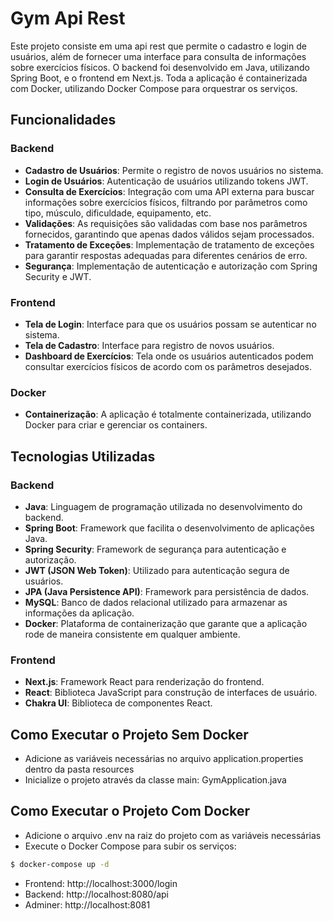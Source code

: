 # Gym Api Rest

Este projeto consiste em uma api rest que permite o cadastro e login de usuários, além de fornecer uma interface para consulta de informações sobre exercícios físicos. O backend foi desenvolvido em Java, utilizando Spring Boot, e o frontend em Next.js. Toda a aplicação é containerizada com Docker, utilizando Docker Compose para orquestrar os serviços.

## Funcionalidades

### Backend
- **Cadastro de Usuários**: Permite o registro de novos usuários no sistema.
- **Login de Usuários**: Autenticação de usuários utilizando tokens JWT.
- **Consulta de Exercícios**: Integração com uma API externa para buscar informações sobre exercícios físicos, filtrando por parâmetros como tipo, músculo, dificuldade, equipamento, etc.
- **Validações**: As requisições são validadas com base nos parâmetros fornecidos, garantindo que apenas dados válidos sejam processados.
- **Tratamento de Exceções**: Implementação de tratamento de exceções para garantir respostas adequadas para diferentes cenários de erro.
- **Segurança**: Implementação de autenticação e autorização com Spring Security e JWT.

### Frontend
- **Tela de Login**: Interface para que os usuários possam se autenticar no sistema.
- **Tela de Cadastro**: Interface para registro de novos usuários.
- **Dashboard de Exercícios**: Tela onde os usuários autenticados podem consultar exercícios físicos de acordo com os parâmetros desejados.

### Docker
- **Containerização**: A aplicação é totalmente containerizada, utilizando Docker para criar e gerenciar os containers.

## Tecnologias Utilizadas

### Backend
- **Java**: Linguagem de programação utilizada no desenvolvimento do backend.
- **Spring Boot**: Framework que facilita o desenvolvimento de aplicações Java.
- **Spring Security**: Framework de segurança para autenticação e autorização.
- **JWT (JSON Web Token)**: Utilizado para autenticação segura de usuários.
- **JPA (Java Persistence API)**: Framework para persistência de dados.
- **MySQL**: Banco de dados relacional utilizado para armazenar as informações da aplicação.
- **Docker**: Plataforma de containerização que garante que a aplicação rode de maneira consistente em qualquer ambiente.

### Frontend
- **Next.js**: Framework React para renderização do frontend.
- **React**: Biblioteca JavaScript para construção de interfaces de usuário.
- **Chakra UI**: Biblioteca de componentes React.

## Como Executar o Projeto Sem Docker

- Adicione as variáveis necessárias no arquivo application.properties dentro da pasta resources
- Inicialize o projeto através da classe main: GymApplication.java

## Como Executar o Projeto Com Docker

- Adicione o arquivo .env na raiz do projeto com as variáveis necessárias
- Execute o Docker Compose para subir os serviços:
```bash
$ docker-compose up -d
```
- Frontend: http://localhost:3000/login
- Backend: http://localhost:8080/api
- Adminer: http://localhost:8081
